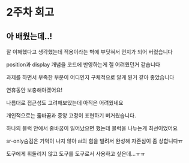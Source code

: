 <!-- 여기에 2주차 회고 내용을 작성해주세요 -->

# 2주차 회고

## 아 배웠는데..!

잘 이해했다고 생각했는데 적용이라는 벽에 부딪혀서 먼지가 되어 버렸습니다

position과 display 개념을 코드에 반영하는게 젤 어려웠던거 같습니다

과제를 하면서 부족한 부분이 어디인지 구체적으로 알게 된거 같아 좋았습니다

연휴동안 보충해야겠어요!

나름대로 접근성도 고려해보았는데 아직은 어려웠네요

개인적으로는 줇바꿈과 중앙 고정이 표현하기 버거웠습니다.

하나의 블럭 안에서 줄바꿈이 일어났으면 했는데 블럭을 나누는게 최선이었어요

sr-only숨김은 기억이 나지 않아 ai의 힘을 빌려서 완성해 자존심이 좀 상합니다ㅠ

도구에게 휘둘리지 않고 도구를 도구로서 사용하고 싶은데...ㅠㅠ
